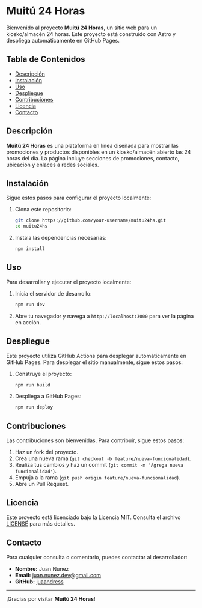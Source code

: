 # Muitú 24 Horas

Bienvenido al proyecto **Muitú 24 Horas**, un sitio web para un kiosko/almacén 24 horas. Este proyecto está construido con Astro y despliega automáticamente en GitHub Pages.

## Tabla de Contenidos

- [Descripción](#descripción)
- [Instalación](#instalación)
- [Uso](#uso)
- [Despliegue](#despliegue)
- [Contribuciones](#contribuciones)
- [Licencia](#licencia)
- [Contacto](#contacto)

## Descripción

**Muitú 24 Horas** es una plataforma en línea diseñada para mostrar las promociones y productos disponibles en un kiosko/almacén abierto las 24 horas del día. La página incluye secciones de promociones, contacto, ubicación y enlaces a redes sociales.

## Instalación

Sigue estos pasos para configurar el proyecto localmente:

1. Clona este repositorio:

    ```bash
    git clone https://github.com/your-username/muitu24hs.git
    cd muitu24hs
    ```

2. Instala las dependencias necesarias:

    ```bash
    npm install
    ```

## Uso

Para desarrollar y ejecutar el proyecto localmente:

1. Inicia el servidor de desarrollo:

    ```bash
    npm run dev
    ```

2. Abre tu navegador y navega a `http://localhost:3000` para ver la página en acción.

## Despliegue

Este proyecto utiliza GitHub Actions para desplegar automáticamente en GitHub Pages. Para desplegar el sitio manualmente, sigue estos pasos:

1. Construye el proyecto:

    ```bash
    npm run build
    ```

2. Despliega a GitHub Pages:

    ```bash
    npm run deploy
    ```

## Contribuciones

Las contribuciones son bienvenidas. Para contribuir, sigue estos pasos:

1. Haz un fork del proyecto.
2. Crea una nueva rama (`git checkout -b feature/nueva-funcionalidad`).
3. Realiza tus cambios y haz un commit (`git commit -m 'Agrega nueva funcionalidad'`).
4. Empuja a la rama (`git push origin feature/nueva-funcionalidad`).
5. Abre un Pull Request.

## Licencia

Este proyecto está licenciado bajo la Licencia MIT. Consulta el archivo [LICENSE](LICENSE) para más detalles.

## Contacto

Para cualquier consulta o comentario, puedes contactar al desarrollador:

- **Nombre:** Juan Nunez
- **Email:** <juan.nunez.dev@gmail.com>
- **GitHub:** [juaandress](https://github.com/juaandress)

---

¡Gracias por visitar **Muitú 24 Horas**!
